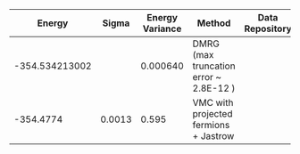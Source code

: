 | Energy                | Sigma           | Energy Variance  | Method                                                           | Data Repository                     |
|-----------------------|-----------------|------------------|------------------------------------------------------------------|-------------------------------------|
| -354.534213002        |                 |  0.000640        | DMRG (max truncation error ~ 2.8E-12 )                           |
|   -354.4774           |   0.0013        |  0.595           |  VMC with projected fermions + Jastrow                           |                                     |
